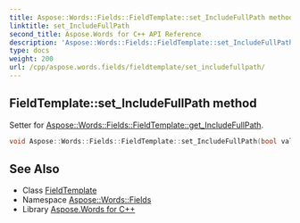 ```yaml
---
title: Aspose::Words::Fields::FieldTemplate::set_IncludeFullPath method
linktitle: set_IncludeFullPath
second_title: Aspose.Words for C++ API Reference
description: 'Aspose::Words::Fields::FieldTemplate::set_IncludeFullPath method. Setter for Aspose::Words::Fields::FieldTemplate::get_IncludeFullPath in C++.'
type: docs
weight: 200
url: /cpp/aspose.words.fields/fieldtemplate/set_includefullpath/
---
```

## FieldTemplate::set_IncludeFullPath method


Setter for [Aspose::Words::Fields::FieldTemplate::get_IncludeFullPath](../get_includefullpath/).

```cpp
void Aspose::Words::Fields::FieldTemplate::set_IncludeFullPath(bool value)
```

## See Also

* Class [FieldTemplate](../)
* Namespace [Aspose::Words::Fields](../../)
* Library [Aspose.Words for C++](../../../)

